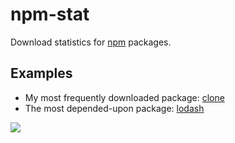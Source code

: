 npm-stat
========

Download statistics for [npm](https://npmjs.com/) packages.

Examples
--------

  * My most frequently downloaded package: [clone](http://npm-stat.com/charts.html?package=clone)
  * The most depended-upon package: [lodash](http://npm-stat.com/charts.html?package=lodash)

[![](https://www.paypalobjects.com/en_US/i/btn/btn_donate_LG.gif)](https://www.paypal.com/cgi-bin/webscr?cmd=_s-xclick&hosted_button_id=C7CB62H9VAFX6&source=url)
